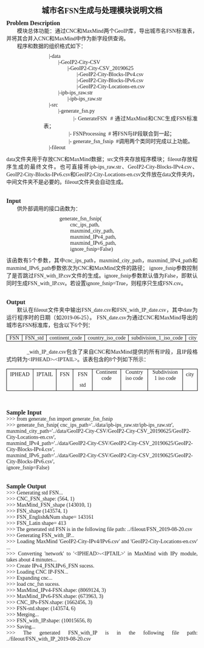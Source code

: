 <html>

<head>
<meta http-equiv=Content-Type content="text/html; charset=gb2312">
<meta name=Generator content="Microsoft Word 15 (filtered)">
<style>
<!--
 /* Font Definitions */
 @font-face
	{font-family:宋体;
	panose-1:2 1 6 0 3 1 1 1 1 1;}
@font-face
	{font-family:黑体;
	panose-1:2 1 6 9 6 1 1 1 1 1;}
@font-face
	{font-family:"Cambria Math";
	panose-1:2 4 5 3 5 4 6 3 2 4;}
@font-face
	{font-family:"\@黑体";
	panose-1:2 1 6 0 3 1 1 1 1 1;}
@font-face
	{font-family:"\@宋体";
	panose-1:2 1 6 0 3 1 1 1 1 1;}
 /* Style Definitions */
 p.MsoNormal, li.MsoNormal, div.MsoNormal
	{margin:0cm;
	margin-bottom:.0001pt;
	text-align:justify;
	text-justify:inter-ideograph;
	font-size:10.5pt;
	font-family:"Times New Roman",serif;}
h1
	{mso-style-link:"标题 1 字符";
	margin:0cm;
	margin-bottom:.0001pt;
	text-align:center;
	page-break-after:avoid;
	font-size:15.0pt;
	font-family:"Times New Roman",serif;}
h2
	{mso-style-link:"标题 2 字符";
	margin:0cm;
	margin-bottom:.0001pt;
	text-align:justify;
	text-justify:inter-ideograph;
	page-break-after:avoid;
	font-size:12.0pt;
	font-family:"Times New Roman",serif;}
p.MsoHeader, li.MsoHeader, div.MsoHeader
	{mso-style-link:"页眉 字符";
	margin:0cm;
	margin-bottom:.0001pt;
	text-align:center;
	layout-grid-mode:char;
	border:none;
	padding:0cm;
	font-size:9.0pt;
	font-family:"Times New Roman",serif;}
p.MsoFooter, li.MsoFooter, div.MsoFooter
	{mso-style-link:"页脚 字符";
	margin:0cm;
	margin-bottom:.0001pt;
	layout-grid-mode:char;
	font-size:9.0pt;
	font-family:"Times New Roman",serif;}
p.MsoListParagraph, li.MsoListParagraph, div.MsoListParagraph
	{margin:0cm;
	margin-bottom:.0001pt;
	text-align:justify;
	text-justify:inter-ideograph;
	text-indent:21.0pt;
	font-size:10.5pt;
	font-family:"Times New Roman",serif;}
span.1
	{mso-style-name:"标题 1 字符";
	mso-style-link:"标题 1";
	font-family:"Times New Roman",serif;
	font-weight:bold;}
span.2
	{mso-style-name:"标题 2 字符";
	mso-style-link:"标题 2";
	font-family:"Times New Roman",serif;
	font-weight:bold;}
span.a
	{mso-style-name:"页眉 字符";
	mso-style-link:页眉;
	font-family:"Times New Roman",serif;}
span.a0
	{mso-style-name:"页脚 字符";
	mso-style-link:页脚;
	font-family:"Times New Roman",serif;}
.MsoChpDefault
	{font-family:等线;}
 /* Page Definitions */
 @page WordSection1
	{size:595.3pt 841.9pt;
	margin:72.0pt 90.0pt 72.0pt 90.0pt;
	layout-grid:15.6pt;}
div.WordSection1
	{page:WordSection1;}
 /* List Definitions */
 ol
	{margin-bottom:0cm;}
ul
	{margin-bottom:0cm;}
-->
</style>

</head>

<body lang=ZH-CN style='text-justify-trim:punctuation'>

<div class=WordSection1 style='layout-grid:15.6pt'>

<h1 style='margin-top:7.8pt;margin-right:0cm;margin-bottom:7.8pt;margin-left:
0cm'><span style='font-family:黑体'>城市名</span><span lang=EN-US>FSN</span><span
style='font-family:黑体'>生成与处理模块说明文档</span></h1>

<h2><span lang=EN-US>Problem Description</span></h2>

<p class=MsoNormal style='text-indent:21.0pt'><span style='font-family:宋体'>模块总体功能：通过</span><span
lang=EN-US>CNC</span><span style='font-family:宋体'>和</span><span lang=EN-US>MaxMind</span><span
style='font-family:宋体'>两个</span><span lang=EN-US>GeoIP</span><span
style='font-family:宋体'>库，导出城市名</span><span lang=EN-US>FSN</span><span
style='font-family:宋体'>标准表，并将其合并入</span><span lang=EN-US>CNC</span><span
style='font-family:宋体'>和</span><span lang=EN-US>MaxMind</span><span
style='font-family:宋体'>中作为新字段供查询。</span></p>

<p class=MsoNormal style='text-indent:21.0pt'><span style='font-family:宋体'>程序和数据的组织格式如下：</span></p>

<p class=MsoNormal style='margin-top:7.8pt;margin-right:0cm;margin-bottom:0cm;
margin-left:73.5pt;margin-bottom:.0001pt'><span lang=EN-US>&nbsp;&nbsp;&nbsp; |-data</span></p>

<p class=MsoNormal style='margin-left:73.5pt'><span lang=EN-US>&nbsp;&nbsp;&nbsp;&nbsp;&nbsp;&nbsp;&nbsp;&nbsp;&nbsp;&nbsp; |-GeoIP2-City-CSV</span></p>

<p class=MsoNormal style='margin-left:73.5pt'><span lang=EN-US>&nbsp;&nbsp;&nbsp;&nbsp;&nbsp;&nbsp;&nbsp;&nbsp;&nbsp;&nbsp;&nbsp;&nbsp;&nbsp;&nbsp;&nbsp;&nbsp;&nbsp; |-GeoIP2-City-CSV_20190625</span></p>

<p class=MsoNormal style='margin-left:73.5pt'><span lang=EN-US>&nbsp;&nbsp;&nbsp;&nbsp;&nbsp;&nbsp;&nbsp;&nbsp;&nbsp;&nbsp;&nbsp;&nbsp;&nbsp;&nbsp;&nbsp;&nbsp;&nbsp;&nbsp;&nbsp;&nbsp;&nbsp;&nbsp;&nbsp;&nbsp; |-GeoIP2-City-Blocks-IPv4.csv</span></p>

<p class=MsoNormal style='margin-left:73.5pt'><span lang=EN-US>&nbsp;&nbsp;&nbsp;&nbsp;&nbsp;&nbsp;&nbsp;&nbsp;&nbsp;&nbsp;&nbsp;&nbsp;&nbsp;&nbsp;&nbsp;&nbsp;&nbsp;&nbsp;&nbsp;&nbsp;&nbsp;&nbsp;&nbsp;&nbsp; |-GeoIP2-City-Blocks-IPv6.csv</span></p>

<p class=MsoNormal style='margin-left:73.5pt'><span lang=EN-US>&nbsp;&nbsp;&nbsp;&nbsp;&nbsp;&nbsp;&nbsp;&nbsp;&nbsp;&nbsp;&nbsp;&nbsp;&nbsp;&nbsp;&nbsp;&nbsp;&nbsp;&nbsp;&nbsp;&nbsp;&nbsp;&nbsp;&nbsp;&nbsp; |-GeoIP2-City-Locations-en.csv</span></p>

<p class=MsoNormal style='margin-left:73.5pt'><span lang=EN-US>&nbsp;&nbsp;&nbsp;&nbsp;&nbsp;&nbsp;&nbsp;&nbsp;&nbsp;&nbsp; |-ipb-ips_raw.str</span></p>

<p class=MsoNormal style='margin-left:73.5pt'><span lang=EN-US>&nbsp;&nbsp;&nbsp;&nbsp;&nbsp;&nbsp;&nbsp;&nbsp;&nbsp;&nbsp;&nbsp;&nbsp;&nbsp;&nbsp;&nbsp;&nbsp;&nbsp; |-ipb-ips_raw.str</span></p>

<p class=MsoNormal style='margin-left:73.5pt'><span lang=EN-US>&nbsp;&nbsp;&nbsp; |-src</span></p>

<p class=MsoNormal style='margin-left:73.5pt'><span lang=EN-US>&nbsp;&nbsp;&nbsp;&nbsp;&nbsp;&nbsp;&nbsp;&nbsp;&nbsp;&nbsp; |-generate_fsn.py</span></p>

<p class=MsoNormal style='margin-left:73.5pt;text-indent:21.0pt'><span
lang=EN-US>&nbsp;&nbsp;&nbsp;&nbsp;&nbsp;&nbsp;&nbsp;&nbsp;&nbsp;&nbsp; |-
GenerateFSN&nbsp; # </span><span style='font-family:宋体'>通过</span><span
lang=EN-US>MaxMind</span><span style='font-family:宋体'>和</span><span lang=EN-US>CNC</span><span
style='font-family:宋体'>生成</span><span lang=EN-US>FSN</span><span
style='font-family:宋体'>标准表；</span></p>

<p class=MsoNormal style='margin-left:73.5pt;text-indent:21.0pt'><span
lang=EN-US>&nbsp;&nbsp;&nbsp;&nbsp;&nbsp;&nbsp;&nbsp;&nbsp;&nbsp;&nbsp; |-
FSNProcessing&nbsp; # </span><span style='font-family:宋体'>将</span><span
lang=EN-US>FSN</span><span style='font-family:宋体'>与</span><span lang=EN-US>IP</span><span
style='font-family:宋体'>段联合到一起；</span></p>

<p class=MsoNormal style='margin-left:73.5pt;text-indent:21.0pt'><span
lang=EN-US>&nbsp;&nbsp;&nbsp;&nbsp;&nbsp;&nbsp;&nbsp;&nbsp;&nbsp;&nbsp; |-
generate_fsn_fsnip&nbsp; #</span><span style='font-family:宋体'>调用两个类同时完成以上功能。</span></p>

<p class=MsoNormal style='margin-top:0cm;margin-right:0cm;margin-bottom:7.8pt;
margin-left:73.5pt'><span lang=EN-US>&nbsp;&nbsp;&nbsp; |-fileout</span></p>

<p class=MsoNormal><span lang=EN-US>data</span><span style='font-family:宋体'>文件夹用于存放</span><span
lang=EN-US>CNC</span><span style='font-family:宋体'>和</span><span lang=EN-US>MaxMind</span><span
style='font-family:宋体'>数据；</span><span lang=EN-US>src</span><span
style='font-family:宋体'>文件夹存放程序模块；</span><span lang=EN-US>fileout</span><span
style='font-family:宋体'>存放程序生成的最终文件。也可直接将</span><span lang=EN-US>ipb-ips_raw.str</span><span
style='font-family:宋体'>、</span><span lang=EN-US>GeoIP2-City-Blocks-IPv4.csv</span><span
style='font-family:宋体'>、</span><span lang=EN-US>GeoIP2-City-Blocks-IPv6.csv</span><span
style='font-family:宋体'>和</span><span lang=EN-US>GeoIP2-City-Locations-en.csv</span><span
style='font-family:宋体'>文件放在</span><span lang=EN-US>data</span><span
style='font-family:宋体'>文件夹内，中间文件夹不是必要的。</span><span lang=EN-US>fileout</span><span
style='font-family:宋体'>文件夹会自动生成。</span></p>

<p class=MsoNormal><span lang=EN-US>&nbsp;</span></p>

<p class=MsoNormal><span lang=EN-US>&nbsp;</span></p>

<h2><span lang=EN-US>Input</span></h2>

<p class=MsoNormal align=left style='text-align:left;text-indent:21.0pt'><span
style='font-family:宋体'>供外部调用的接口函数为：</span></p>

<p class=MsoNormal align=left style='margin-top:7.8pt;margin-right:0cm;
margin-bottom:0cm;margin-left:105.0pt;margin-bottom:.0001pt;text-align:left'><span
lang=EN-US>generate_fsn_fsnip(</span></p>

<p class=MsoNormal align=left style='margin-left:105.0pt;text-align:left;
text-indent:21.0pt'><span lang=EN-US>cnc_ips_path, </span></p>

<p class=MsoNormal align=left style='margin-left:105.0pt;text-align:left;
text-indent:21.0pt'><span lang=EN-US>maxmind_city_path,</span></p>

<p class=MsoNormal align=left style='margin-left:105.0pt;text-align:left;
text-indent:21.0pt'><span lang=EN-US>maxmind_IPv4_path, </span></p>

<p class=MsoNormal align=left style='margin-left:105.0pt;text-align:left;
text-indent:21.0pt'><span lang=EN-US>maxmind_IPv6_path,</span></p>

<p class=MsoNormal align=left style='margin-top:0cm;margin-right:0cm;
margin-bottom:7.8pt;margin-left:105.0pt;text-align:left;text-indent:21.0pt'><span
lang=EN-US>ignore_fsnip=False)</span></p>

<p class=MsoNormal><span style='font-family:宋体'>该函数有</span><span lang=EN-US>5</span><span
style='font-family:宋体'>个参数，其中</span><span lang=EN-US>cnc_ips_path</span><span
style='font-family:宋体'>，</span><span lang=EN-US>maxmind_city_path</span><span
style='font-family:宋体'>，</span><span lang=EN-US>maxmind_IPv4_path</span><span
style='font-family:宋体'>和</span><span lang=EN-US>maxmind_IPv6_path</span><span
style='font-family:宋体'>参数依次为</span><span lang=EN-US>CNC</span><span
style='font-family:宋体'>和</span><span lang=EN-US>MaxMind</span><span
style='font-family:宋体'>文件的路径；</span> <span lang=EN-US>ignore_fsnip</span><span
style='font-family:宋体'>参数控制了是否跳过</span><span lang=EN-US>FSN_with_IP.csv</span><span
style='font-family:宋体'>文件的生成。</span><span lang=EN-US>ignore_fsnip</span><span
style='font-family:宋体'>参数默认值为</span><span lang=EN-US>False</span><span
style='font-family:宋体'>，即默认同时生成</span><span lang=EN-US>FSN_with_IP.csv</span><span
style='font-family:宋体'>。若设置</span><span lang=EN-US>ignore_fsnip=True</span><span
style='font-family:宋体'>，则程序只生成</span><span lang=EN-US>FSN.csv</span><span
style='font-family:宋体'>。</span></p>

<p class=MsoNormal><span lang=EN-US>&nbsp;</span></p>

<p class=MsoNormal><span lang=EN-US>&nbsp;</span></p>

<h2><span lang=EN-US>Output</span></h2>

<p class=MsoNormal style='margin-bottom:7.8pt;text-indent:21.0pt'><span
style='font-family:宋体'>默认在</span><span lang=EN-US>fileout</span><span
style='font-family:宋体'>文件夹中输出</span><span lang=EN-US>FSN_date.csv</span><span
style='font-family:宋体'>和</span><span lang=EN-US>FSN_with_IP_date.csv</span><span
style='font-family:宋体'>，其中</span><span lang=EN-US>date</span><span
style='font-family:宋体'>为运行程序时的日期（如</span><span lang=EN-US>2019-06-25</span><span
style='font-family:宋体'>）。</span> <span lang=EN-US>FSN_date.csv</span><span
style='font-family:宋体'>为通过</span><span lang=EN-US>CNC</span><span
style='font-family:宋体'>和</span><span lang=EN-US>MaxMind</span><span
style='font-family:宋体'>导出的城市名</span><span lang=EN-US>FSN</span><span
style='font-family:宋体'>标准库，包含以下</span><span lang=EN-US>6</span><span
style='font-family:宋体'>个列：</span></p>

<table class=MsoTableGrid border=1 cellspacing=0 cellpadding=0
 style='border-collapse:collapse;border:none'>
 <tr>
  <td width=92 valign=top style='width:69.1pt;border:solid windowtext 1.0pt;
  padding:0cm 5.4pt 0cm 5.4pt'>
  <p class=MsoNormal align=center style='text-align:center'><span lang=EN-US>FSN</span></p>
  </td>
  <td width=92 valign=top style='width:69.1pt;border:solid windowtext 1.0pt;
  border-left:none;padding:0cm 5.4pt 0cm 5.4pt'>
  <p class=MsoNormal align=center style='text-align:center'><span lang=EN-US>FSN_std</span></p>
  </td>
  <td width=92 valign=top style='width:69.15pt;border:solid windowtext 1.0pt;
  border-left:none;padding:0cm 5.4pt 0cm 5.4pt'>
  <p class=MsoNormal align=center style='text-align:center'><span lang=EN-US>continent_code</span></p>
  </td>
  <td width=92 valign=top style='width:69.15pt;border:solid windowtext 1.0pt;
  border-left:none;padding:0cm 5.4pt 0cm 5.4pt'>
  <p class=MsoNormal align=center style='text-align:center'><span lang=EN-US>country_iso_code</span></p>
  </td>
  <td width=92 valign=top style='width:69.15pt;border:solid windowtext 1.0pt;
  border-left:none;padding:0cm 5.4pt 0cm 5.4pt'>
  <p class=MsoNormal align=center style='text-align:center'><span lang=EN-US>subdivision_1_iso_code</span></p>
  </td>
  <td width=92 valign=top style='width:69.15pt;border:solid windowtext 1.0pt;
  border-left:none;padding:0cm 5.4pt 0cm 5.4pt'>
  <p class=MsoNormal align=center style='text-align:center'><span lang=EN-US>city</span></p>
  </td>
 </tr>
</table>

<p class=MsoNormal style='margin-top:7.8pt;margin-right:0cm;margin-bottom:7.8pt;
margin-left:0cm;text-indent:21.0pt'><span lang=EN-US style='color:white'>FSN</span><span
lang=EN-US>_with_IP_date.csv</span><span style='font-family:宋体'>包含了来自</span><span
lang=EN-US>CNC</span><span style='font-family:宋体'>和</span><span lang=EN-US>MaxMind</span><span
style='font-family:宋体'>提供的所有</span><span lang=EN-US>IP</span><span
style='font-family:宋体'>段，且</span><span lang=EN-US>IP</span><span
style='font-family:宋体'>段格式均转为</span><span lang=EN-US>&lt;IPHEAD&gt;-&lt;IPTAIL&gt;</span><span
style='font-family:宋体'>。该表包含的</span><span lang=EN-US>8</span><span
style='font-family:宋体'>个列如下所示：</span></p>

<table class=MsoTableGrid border=1 cellspacing=0 cellpadding=0
 style='border-collapse:collapse;border:none'>
 <tr style='height:39.5pt'>
  <td width=66 valign=top style='width:49.3pt;border:solid windowtext 1.0pt;
  padding:0cm 5.4pt 0cm 5.4pt;height:39.5pt'>
  <p class=MsoNormal align=center style='text-align:center;line-height:200%'><span
  lang=EN-US>IPHEAD</span></p>
  </td>
  <td width=58 valign=top style='width:43.25pt;border:solid windowtext 1.0pt;
  border-left:none;padding:0cm 5.4pt 0cm 5.4pt;height:39.5pt'>
  <p class=MsoNormal align=center style='text-align:center;line-height:200%'><span
  lang=EN-US>IPTAIL</span></p>
  </td>
  <td width=40 valign=top style='width:30.1pt;border:solid windowtext 1.0pt;
  border-left:none;padding:0cm 5.4pt 0cm 5.4pt;height:39.5pt'>
  <p class=MsoNormal align=center style='text-align:center;line-height:200%'><span
  lang=EN-US>FSN</span></p>
  </td>
  <td width=72 valign=top style='width:54.3pt;border:solid windowtext 1.0pt;
  border-left:none;padding:0cm 5.4pt 0cm 5.4pt;height:39.5pt'>
  <p class=MsoNormal align=center style='text-align:center;line-height:200%'><span
  lang=EN-US>FSN std</span></p>
  </td>
  <td width=76 valign=top style='width:2.0cm;border:solid windowtext 1.0pt;
  border-left:none;padding:0cm 5.4pt 0cm 5.4pt;height:39.5pt'>
  <p class=MsoNormal align=center style='text-align:center;line-height:115%'><span
  lang=EN-US>Continent code</span></p>
  </td>
  <td width=95 valign=top style='width:70.9pt;border:solid windowtext 1.0pt;
  border-left:none;padding:0cm 5.4pt 0cm 5.4pt;height:39.5pt'>
  <p class=MsoNormal align=center style='text-align:center;line-height:115%'><span
  lang=EN-US>Country iso code</span></p>
  </td>
  <td width=112 valign=top style='width:83.7pt;border:solid windowtext 1.0pt;
  border-left:none;padding:0cm 5.4pt 0cm 5.4pt;height:39.5pt'>
  <p class=MsoNormal align=center style='text-align:center;line-height:115%'><span
  lang=EN-US>Subdivision 1 iso code</span></p>
  </td>
  <td width=35 valign=top style='width:26.55pt;border:solid windowtext 1.0pt;
  border-left:none;padding:0cm 5.4pt 0cm 5.4pt;height:39.5pt'>
  <p class=MsoNormal align=center style='text-align:center;line-height:200%'><span
  lang=EN-US>city</span></p>
  </td>
 </tr>
</table>

<p class=MsoNormal><span lang=EN-US>&nbsp;</span></p>

<p class=MsoNormal><span lang=EN-US>&nbsp;</span></p>

<h2><span lang=EN-US>Sample Input</span></h2>

<p class=MsoNormal><span lang=EN-US>&gt;&gt;&gt; from generate_fsn import generate_fsn_fsnip</span></p>

<p class=MsoNormal><span lang=EN-US>&gt;&gt;&gt; generate_fsn_fsnip( cnc_ips_path='../data/ipb-ips_raw.str/ipb-ips_raw.str',</span></p>

<p class=MsoNormal><span lang=EN-US>maxmind_city_path='../data/GeoIP2-City-CSV/GeoIP2-City-CSV_20190625/GeoIP2-City-Locations-en.csv',</span></p>

<p class=MsoNormal><span lang=EN-US>maxmind_IPv4_path='../data/GeoIP2-City-CSV/GeoIP2-City-CSV_20190625/GeoIP2-City-Blocks-IPv4.csv',</span></p>

<p class=MsoNormal><span lang=EN-US>maxmind_IPv6_path='../data/GeoIP2-City-CSV/GeoIP2-City-CSV_20190625/GeoIP2-City-Blocks-IPv6.csv',</span></p>

<p class=MsoNormal><span lang=EN-US>ignore_fsnip=False)</span></p>

<p class=MsoNormal><span lang=EN-US>&nbsp;</span></p>

<p class=MsoNormal><span lang=EN-US>&nbsp;</span></p>

<h2><span lang=EN-US>Sample Output</span></h2>

<p class=MsoNormal><span lang=EN-US>&gt;&gt;&gt; Generating std FSN...</span></p>

<p class=MsoNormal><span lang=EN-US>&gt;&gt;&gt; CNC_FSN_shape: (564, 1)</span></p>

<p class=MsoNormal><span lang=EN-US>&gt;&gt;&gt; MaxMind_FSN_shape (143010, 1)</span></p>

<p class=MsoNormal><span lang=EN-US>&gt;&gt;&gt; FSN_shape (143574, 1)</span></p>

<p class=MsoNormal><span lang=EN-US>&gt;&gt;&gt; FSN_English&amp;Num shape=
143161</span></p>

<p class=MsoNormal><span lang=EN-US>&gt;&gt;&gt; FSN_Latin shape= 413</span></p>

<p class=MsoNormal><span lang=EN-US>&gt;&gt;&gt; The generated std FSN is in
the following file path: ../fileout/FSN_2019-08-20.csv</span></p>

<p class=MsoNormal><span lang=EN-US>&gt;&gt;&gt; Generating FSN_with_IP...</span></p>

<p class=MsoNormal><span lang=EN-US>&gt;&gt;&gt; Loading MaxMind
'GeoIP2-City-IPv4/IPv6.csv' and 'GeoIP2-City-Locations-en.csv' ...</span></p>

<p class=MsoNormal><span lang=EN-US>&gt;&gt;&gt; Converting 'network' to
'&lt;IPHEAD&gt;-&lt;IPTAIL&gt;' in MaxMind with IPy module, takes about 4
minutes... </span></p>

<p class=MsoNormal><span lang=EN-US>&gt;&gt;&gt; Create IPv4_FSN,IPv6_FSN
sucess.</span></p>

<p class=MsoNormal><span lang=EN-US>&gt;&gt;&gt; Loading CNC IP-FSN...</span></p>

<p class=MsoNormal><span lang=EN-US>&gt;&gt;&gt; Expanding cnc...</span></p>

<p class=MsoNormal><span lang=EN-US>&gt;&gt;&gt; load cnc_fsn sucess.</span></p>

<p class=MsoNormal><span lang=EN-US>&gt;&gt;&gt; MaxMind_IPv4-FSN.shape:
(8069124, 3)</span></p>

<p class=MsoNormal><span lang=EN-US>&gt;&gt;&gt; MaxMind_IPv6-FSN.shape:
(673963, 3)</span></p>

<p class=MsoNormal><span lang=EN-US>&gt;&gt;&gt; CNC_IPs-FSN.shape: (1662456,
3)</span></p>

<p class=MsoNormal><span lang=EN-US>&gt;&gt;&gt; FSN-std.shape: (143574, 6)</span></p>

<p class=MsoNormal><span lang=EN-US>&gt;&gt;&gt; Merging...</span></p>

<p class=MsoNormal><span lang=EN-US>&gt;&gt;&gt; FSN_with_IP.shape: (10015656,
8)</span></p>

<p class=MsoNormal><span lang=EN-US>&gt;&gt;&gt; Saving...</span></p>

<p class=MsoNormal><span lang=EN-US>&gt;&gt;&gt; The generated FSN_with_IP is
in the following file path: ../fileout/FSN_with_IP_2019-08-20.csv</span></p>

</div>

</body>

</html>
